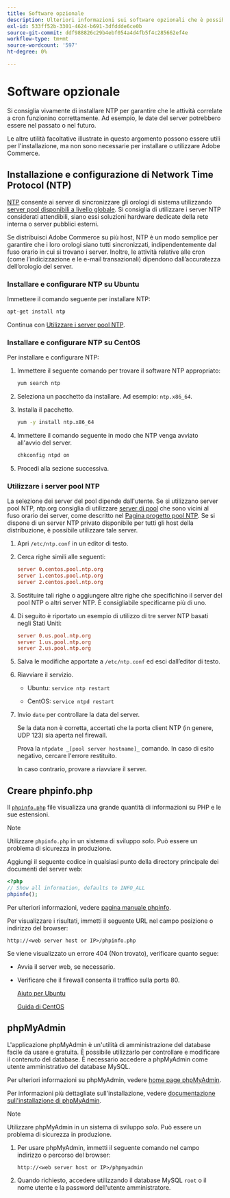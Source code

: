 ```yaml
---
title: Software opzionale
description: Ulteriori informazioni sui software opzionali che è possibile installare per supportare le installazioni locali di Adobe Commerce.
exl-id: 533ff52b-3301-4624-b691-3dfddde6ce0b
source-git-commit: ddf988826c29b4ebf054a4d4fb5f4c285662ef4e
workflow-type: tm+mt
source-wordcount: '597'
ht-degree: 0%

---
```


# Software opzionale

Si consiglia vivamente di installare NTP per garantire che le attività correlate a cron funzionino correttamente. Ad esempio, le date del server potrebbero essere nel passato o nel futuro.

Le altre utilità facoltative illustrate in questo argomento possono essere utili per l&#39;installazione, ma non sono necessarie per installare o utilizzare Adobe Commerce.

## Installazione e configurazione di Network Time Protocol (NTP)

[NTP](https://www.ntp.org/) consente ai server di sincronizzare gli orologi di sistema utilizzando [server pool disponibili a livello globale](https://www.ntppool.org/en/). Si consiglia di utilizzare i server NTP considerati attendibili, siano essi soluzioni hardware dedicate della rete interna o server pubblici esterni.

Se distribuisci Adobe Commerce su più host, NTP è un modo semplice per garantire che i loro orologi siano tutti sincronizzati, indipendentemente dal fuso orario in cui si trovano i server. Inoltre, le attività relative alle cron (come l’indicizzazione e le e-mail transazionali) dipendono dall’accuratezza dell’orologio del server.

### Installare e configurare NTP su Ubuntu

Immettere il comando seguente per installare NTP:

```bash
apt-get install ntp
```

Continua con [Utilizzare i server pool NTP](#use-ntp-pool-servers).

### Installare e configurare NTP su CentOS

Per installare e configurare NTP:

1. Immettere il seguente comando per trovare il software NTP appropriato:

   ```bash
   yum search ntp
   ```

1. Seleziona un pacchetto da installare. Ad esempio: `ntp.x86_64`.

1. Installa il pacchetto.

   ```bash
   yum -y install ntp.x86_64
   ```

1. Immettere il comando seguente in modo che NTP venga avviato all&#39;avvio del server.

   ```bash
   chkconfig ntpd on
   ```

1. Procedi alla sezione successiva.

### Utilizzare i server pool NTP

La selezione dei server del pool dipende dall&#39;utente. Se si utilizzano server pool NTP, ntp.org consiglia di utilizzare [server di pool](https://www.ntppool.org/en/) che sono vicini al fuso orario dei server, come descritto nel [Pagina progetto pool NTP](https://www.ntppool.org/en/use.html). Se si dispone di un server NTP privato disponibile per tutti gli host della distribuzione, è possibile utilizzare tale server.

1. Apri `/etc/ntp.conf` in un editor di testo.

1. Cerca righe simili alle seguenti:

   ```conf
   server 0.centos.pool.ntp.org
   server 1.centos.pool.ntp.org
   server 2.centos.pool.ntp.org
   ```

1. Sostituire tali righe o aggiungere altre righe che specifichino il server del pool NTP o altri server NTP. È consigliabile specificarne più di uno.

1. Di seguito è riportato un esempio di utilizzo di tre server NTP basati negli Stati Uniti:

   ```conf
   server 0.us.pool.ntp.org
   server 1.us.pool.ntp.org
   server 2.us.pool.ntp.org
   ```

1. Salva le modifiche apportate a `/etc/ntp.conf` ed esci dall’editor di testo.

1. Riavviare il servizio.

   * Ubuntu: `service ntp restart`

   * CentOS: `service ntpd restart`

1. Invio `date` per controllare la data del server.

   Se la data non è corretta, accertati che la porta client NTP (in genere, UDP 123) sia aperta nel firewall.

   Prova la `ntpdate _[pool server hostname]_` comando. In caso di esito negativo, cercare l&#39;errore restituito.

   In caso contrario, provare a riavviare il server.

## Creare phpinfo.php

Il [`phpinfo.php`](https://www.php.net/manual/en/function.phpinfo.php) file visualizza una grande quantità di informazioni su PHP e le sue estensioni.

>[!NOTE]
>
>Utilizzare `phpinfo.php` in un sistema di sviluppo _solo_. Può essere un problema di sicurezza in produzione.

Aggiungi il seguente codice in qualsiasi punto della directory principale dei documenti del server web:

```php
<?php
// Show all information, defaults to INFO_ALL
phpinfo();
```

Per ulteriori informazioni, vedere [pagina manuale phpinfo](https://www.php.net/manual/en/function.phpinfo.php).

Per visualizzare i risultati, immetti il seguente URL nel campo posizione o indirizzo del browser:

```http
http://<web server host or IP>/phpinfo.php
```

Se viene visualizzato un errore 404 (Non trovato), verificare quanto segue:

* Avvia il server web, se necessario.
* Verificare che il firewall consenta il traffico sulla porta 80.

  [Aiuto per Ubuntu](https://help.ubuntu.com/community/UFW)

  [Guida di CentOS](https://wiki.centos.org/HowTos%282f%29Network%282f%29IPTables.html)

## phpMyAdmin

L&#39;applicazione phpMyAdmin è un&#39;utilità di amministrazione del database facile da usare e gratuita. È possibile utilizzarlo per controllare e modificare il contenuto del database. È necessario accedere a phpMyAdmin come utente amministrativo del database MySQL.

Per ulteriori informazioni su phpMyAdmin, vedere [home page phpMyAdmin](https://www.phpmyadmin.net/).

Per informazioni più dettagliate sull&#39;installazione, vedere [documentazione sull&#39;installazione di phpMyAdmin](https://docs.phpmyadmin.net/en/latest/setup.html#quick-install).

>[!NOTE]
>
>Utilizzare phpMyAdmin in un sistema di sviluppo _solo_. Può essere un problema di sicurezza in produzione.

1. Per usare phpMyAdmin, immetti il seguente comando nel campo indirizzo o percorso del browser:

   ```http
   http://<web server host or IP>/phpmyadmin
   ```

1. Quando richiesto, accedere utilizzando il database MySQL `root` o il nome utente e la password dell&#39;utente amministratore.
